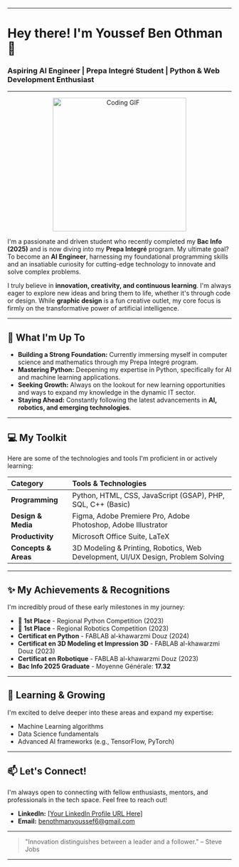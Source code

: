 

-----

# Hey there\! I'm Youssef Ben Othman 👋

### Aspiring AI Engineer | Prepa Integré Student | Python & Web Development Enthusiast

-----

<p align="center"\>
<img src="[[https://media.giphy.com/media/LmN8Ctrg3Tf6bXo0rK/giphy.gif](https://www.google.com/search?q=https://media.giphy.com/media/LmN8Ctrg3Tf6bXo0rK/giphy.gif)](https://camo.githubusercontent.com/2366b34bb903c09617990fb5fff4622f3e941349e846ddb7e73df872a9d21233/68747470733a2f2f63646e2e6472696262626c652e636f6d2f75736572732f3733303730332f73637265656e73686f74732f363538313234332f6176656e746f2e676966)" width="300" alt="Coding GIF"\>
</p\>

I'm a passionate and driven student who recently completed my **Bac Info (2025)** and is now diving into my **Prepa Integré** program. My ultimate goal? To become an **AI Engineer**, harnessing my foundational programming skills and an insatiable curiosity for cutting-edge technology to innovate and solve complex problems.

I truly believe in **innovation, creativity, and continuous learning**. I'm always eager to explore new ideas and bring them to life, whether it's through code or design. While **graphic design** is a fun creative outlet, my core focus is firmly on the transformative power of artificial intelligence.

-----

## 🚀 What I'm Up To

  * **Building a Strong Foundation:** Currently immersing myself in computer science and mathematics through my Prepa Integré program.
  * **Mastering Python:** Deepening my expertise in Python, specifically for AI and machine learning applications.
  * **Seeking Growth:** Always on the lookout for new learning opportunities and ways to expand my knowledge in the dynamic IT sector.
  * **Staying Ahead:** Constantly following the latest advancements in **AI, robotics, and emerging technologies**.

-----

## 💻 My Toolkit

Here are some of the technologies and tools I'm proficient in or actively learning:

| Category          | Tools & Technologies                                                     |
| :---------------- | :----------------------------------------------------------------------- |
| **Programming** | Python, HTML, CSS, JavaScript (GSAP), PHP, SQL, C++ (Basic)              |
| **Design & Media** | Figma, Adobe Premiere Pro, Adobe Photoshop, Adobe Illustrator            |
| **Productivity** | Microsoft Office Suite, LaTeX                                            |
| **Concepts & Areas** | 3D Modeling & Printing, Robotics, Web Development, UI/UX Design, Problem Solving |

-----

## ✨ My Achievements & Recognitions

I'm incredibly proud of these early milestones in my journey:

  * 🥇 **1st Place** - Regional Python Competition (2023)
  * 🥇 **1st Place** - Regional Robotics Competition (2023)
  * **Certificat en Python** - FABLAB al-khawarzmi Douz (2024)
  * **Certificat en 3D Modeling et Impression 3D** - FABLAB al-khawarzmi Douz (2023)
  * **Certificat en Robotique** - FABLAB al-khawarzmi Douz (2023)
  * **Bac Info 2025 Graduate** - Moyenne Générale: **17.32**

-----

## 🌱 Learning & Growing

I'm excited to delve deeper into these areas and expand my expertise:

  * Machine Learning algorithms
  * Data Science fundamentals
  * Advanced AI frameworks (e.g., TensorFlow, PyTorch)

-----

## 📫 Let's Connect\!

I'm always open to connecting with fellow enthusiasts, mentors, and professionals in the tech space. Feel free to reach out\!

  * **LinkedIn:** [[Your LinkedIn Profile URL Here]](https://www.linkedin.com/in/youssef-ben-othman-9068b824a/)
  * **Email:** benothmanyoussef6@gmail.com

-----

> "Innovation distinguishes between a leader and a follower." – Steve Jobs

-----
